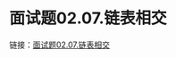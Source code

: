 # 面试题02.07.链表相交

链接：[面试题02.07.链表相交](https://leetcode.cn/problems/intersection-of-two-linked-lists-lcci/)


